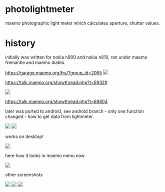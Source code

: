 # photolightmeter

maemo photographic light meter which calculates aperture, shutter values.

# history
initially was written for nokia n900 and nokia n810, ran under maemo fremantle and maemo diablo.

https://garage.maemo.org/frs/?group_id=2065
![](screenshots/screenshot05.png)

https://talk.maemo.org/showthread.php?t=69329

![](screenshots/screenshot00.png)

https://talk.maemo.org/showthread.php?t=69804

later was ported to android, see android branch - only one function changed - how to get data from lightmeter.

![](screenshots/android0.jpg)
![](screenshots/android1.jpg)

works on desktop!

![](screenshots/desktop.png)

here how it looks in maemo menu now

![](screenshots/menu.png)

other screenshots

![](screenshots/screenshot01.png)
![](screenshots/screenshot03.png)
![](screenshots/screenshot06.png)
